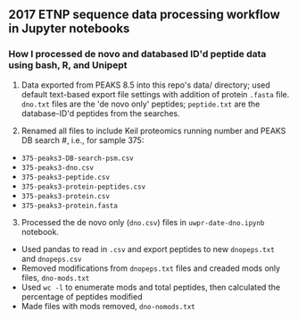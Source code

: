 ## 2017 ETNP sequence data processing workflow in Jupyter notebooks

### How I processed de novo and databased ID'd peptide data using bash, R, and Unipept 

1. Data exported from PEAKS 8.5 into this repo's data/ directory; used default text-based export file settings with addition of protein `.fasta` file. `dno.txt` files are the 'de novo only' peptides; `peptide.txt` are the database-ID'd peptides from the searches. 

2. Renamed all files to include Keil proteomics running number and PEAKS DB search #, i.e., for sample 375:
  -  `375-peaks3-DB-search-psm.csv`
  -  `375-peaks3-dno.csv`
  -  `375-peaks3-peptide.csv`
  -  `375-peaks3-protein-peptides.csv`
  -  `375-peaks3-protein.csv`
  -  `375-peaks3-protein.fasta`
  
3. Processed the de novo only (`dno.csv`) files in `uwpr-date-dno.ipynb` notebook. 
  -  Used pandas to read in `.csv` and export peptides to new `dnopeps.txt` and `dnopeps.csv` 
  -  Removed modifications from `dnopeps.txt` files and creaded mods only files, `dno-mods.txt`
  -  Used `wc -l` to enumerate mods and total peptides, then calculated the percentage of peptides modified
  -  Made files with mods removed, `dno-nomods.txt`
  
  
  
        
        
